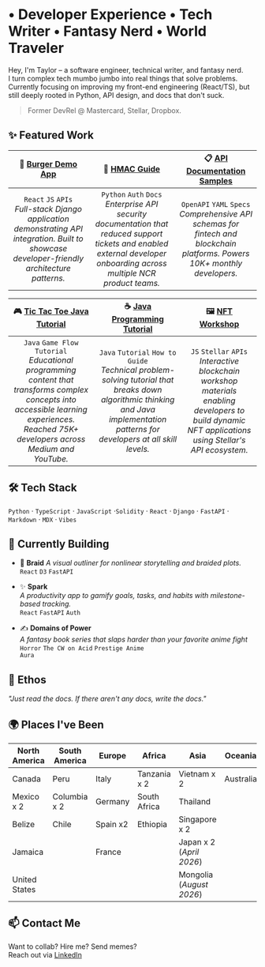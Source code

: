 # • Developer Experience • Tech Writer • Fantasy Nerd • World Traveler

Hey, I'm Taylor – a software engineer, technical writer, and fantasy nerd. <br>
I turn complex tech mumbo jumbo into real things that solve problems. <br>
Currently focusing on improving my front-end engineering (React/TS), but still deeply rooted in Python, API design, and docs that don't suck.

> Former DevRel @ Mastercard, Stellar, Dropbox.

## ✨ Featured Work

|🍔 <a href="https://burgersdemo.ncrcloud.com/Peachtree-Burger/">Burger Demo App</a>| 🧾 <a href="https://taylor-mcneil.github.io/technical-writing-portfolio/hmac-guide/">HMAC Guide</a>| 📋 <a href="https://taylor-mcneil.github.io/technical-writing-portfolio/api-docs-blockchain/">API Documentation Samples</a>|
|:---:|:---:|:---:|
|<code>React</code> <code>JS</code> <code>APIs</code><br><em>Full-stack Django application demonstrating API integration. Built to showcase developer-friendly architecture patterns.</em> | <code>Python</code> <code>Auth</code> <code>Docs</code><br> <em>Enterprise API security documentation that reduced support tickets and enabled external developer onboarding across multiple NCR product teams.</em>|<code>OpenAPI</code> <code>YAML</code> <code>Specs</code><br><em>Comprehensive API schemas for fintech and blockchain platforms. Powers 10K+ monthly developers.</em>|

|🎮 <a href="https://taylor-mcneil.github.io/technical-writing-portfolio/java-tutorial/">Tic Tac Toe Java Tutorial</a>|☕ <a href="https://www.youtube.com/watch?v=eUJDmLEVtjU&ab_channel=ThatDevTaylorGames">Java Programming Tutorial</a>|🖼️ <a href="https://github.com/Taylor-McNeil/nft-stellar-buzz">NFT Workshop</a>|
|:---:|:---:|:---:|
|<code>Java</code> <code>Game Flow</code> <code>Tutorial</code> <br> <em>Educational programming content that transforms complex concepts into accessible learning experiences. Reached 75K+ developers across Medium and YouTube.</em>|<code>Java</code> <code>Tutorial</code> <code>How to Guide</code><br><em>Technical problem-solving tutorial that breaks down algorithmic thinking and Java implementation patterns for developers at all skill levels.</em>|<code>JS</code> <code>Stellar</code> <code>APIs</code><br> <em>Interactive blockchain workshop materials enabling developers to build dynamic NFT applications using Stellar's API ecosystem.</em>|

## 🛠 Tech Stack

`Python` · `TypeScript` · `JavaScript` ·`Solidity` · `React` · `Django` · `FastAPI` · `Markdown` · `MDX` · `Vibes`  

## 🧠 Currently Building

- 🧵 **Braid** 
  *A visual outliner for nonlinear storytelling and braided plots.*  
  <code>React</code> <code>D3</code> <code>FastAPI</code>

- ✨ **Spark**  
  *A productivity app to gamify goals, tasks, and habits with milestone-based tracking.*  
  <code>React</code> <code>FastAPI</code> <code>Auth</code>

- ✍️ **Domains of Power**  
  *A fantasy book series that slaps harder than your favorite anime fight*  
  <code>Horror</code> <code>The CW on Acid</code> <code>Prestige Anime Aura</code>

## 🧃 Ethos

_"Just read the docs. If there aren't any docs, write the docs."_

## 🌍 Places I've Been

| North America | South America | Europe   | Africa       | Asia          | Oceania   | Antarctica |
|---------------|---------------|----------|--------------|---------------|-----------|-----------|
| Canada        | Peru          | Italy    | Tanzania x 2 | Vietnam x 2   | Australia | (*December 2026*) |
| Mexico x 2    | Columbia x 2  | Germany  | South Africa | Thailand      |           |            |
| Belize        | Chile         | Spain x2 | Ethiopia     | Singapore x 2 |           |            |
| Jamaica       |               | France   |              | Japan x 2 (*April 2026*) |           |            |
| United States |               |          |              | Mongolia (*August 2026*) |           |            |

## 📫 Contact Me

Want to collab? Hire me? Send memes?  
Reach out via [LinkedIn](https://www.linkedin.com/in/taylormcneil)
